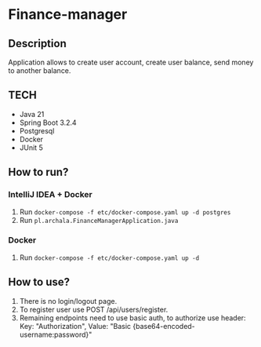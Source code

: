 # Finance-manager
## Description
Application allows to create user account, create user balance, send money to another balance.
## TECH
- Java 21
- Spring Boot 3.2.4
- Postgresql
- Docker
- JUnit 5
## How to run?
### IntelliJ IDEA + Docker
1. Run `docker-compose -f etc/docker-compose.yaml up -d postgres`
2. Run `pl.archala.FinanceManagerApplication.java`
### Docker
1. Run `docker-compose -f etc/docker-compose.yaml up -d`
## How to use?
1. There is no login/logout page.
2. To register user use POST /api/users/register.
3. Remaining endpoints need to use basic auth, to authorize use header:
   Key: "Authorization", Value: "Basic {base64-encoded-username:password}"